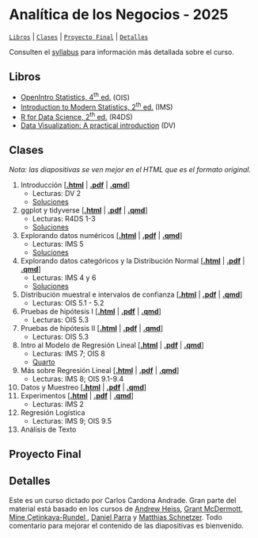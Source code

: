 # Analítica de los Negocios - 2025

[`Libros`](#libros) | [`Clases`](#clases) | [`Proyecto Final`](#proyecto-final) | [`Detalles`](#detalles)   

Consulten el [syllabus](https://rawcdn.githack.com/ccardonaandrade/analitica_2025/6ccf6062a232749bfe8365895b5f3958bc2c0c64/syllabus/syllabus.pdf) para información más detallada sobre el curso.

## Libros 

- [OpenIntro Statistics, 4<sup>th</sup> ed.](https://www.openintro.org/book/os/) (OIS)
- [Introduction to Modern Statistics, 2<sup>th</sup> ed.](https://openintro-ims.netlify.app/) (IMS)
- [R for Data Science, 2<sup>th</sup> ed.](https://r4ds.hadley.nz/) (R4DS)
- [Data Visualization: A practical introduction](https://socviz.co/) (DV)

## Clases 

*Nota: las diapositivas se ven mejor en el HTML que es el formato original.*

1. Introducción \[[**.html**](https://rawcdn.githack.com/ccardonaandrade/analitica_2025/6ccf6062a232749bfe8365895b5f3958bc2c0c64/diapositivas/01_intro/index.html) | [**.pdf**](https://rawcdn.githack.com/ccardonaandrade/analitica_2025/6ccf6062a232749bfe8365895b5f3958bc2c0c64/diapositivas/01_intro/index.pdf) | [**.qmd**](https://rawcdn.githack.com/ccardonaandrade/analitica_2025/6ccf6062a232749bfe8365895b5f3958bc2c0c64/diapositivas/01_intro/index.qmd)\]
    - Lecturas: DV 2
    - [Soluciones](https://rawcdn.githack.com/ccardonaandrade/analitica_2025/db14214acaba503c69826b00c82e8092d524d70b/ejercicios/slides_sol/sol01/index.html)
2. ggplot y tidyverse \[[**.html**](https://rawcdn.githack.com/ccardonaandrade/analitica_2025/6ccf6062a232749bfe8365895b5f3958bc2c0c64/diapositivas/02_ggplot_tidy/index.html) | [**.pdf**](https://rawcdn.githack.com/ccardonaandrade/analitica_2025/6ccf6062a232749bfe8365895b5f3958bc2c0c64/diapositivas/02_ggplot_tidy/index.pdf) | [**.qmd**](https://rawcdn.githack.com/ccardonaandrade/analitica_2025/6ccf6062a232749bfe8365895b5f3958bc2c0c64/diapositivas/02_ggplot_tidy/index.qmd)\]
    - Lecturas: R4DS 1-3
    - [Soluciones](https://rawcdn.githack.com/ccardonaandrade/analitica_2025/5217e32de76abad7c65a087f7efb46e28c0c9d8b/ejercicios/slides_sol/sol02/index.html)
3. Explorando datos numéricos \[[**.html**](https://rawcdn.githack.com/ccardonaandrade/analitica_2025/3ee4a2330e49066e3b973f23d6cc6c9865045f12/diapositivas/03_numerical/index.html) | [**.pdf**](https://rawcdn.githack.com/ccardonaandrade/analitica_2025/3ee4a2330e49066e3b973f23d6cc6c9865045f12/diapositivas/03_numerical/index.pdf) | [**.qmd**](https://rawcdn.githack.com/ccardonaandrade/analitica_2025/3ee4a2330e49066e3b973f23d6cc6c9865045f12/diapositivas/03_numerical/index.qmd)\]
    - Lecturas: IMS 5
    - [Soluciones](https://rawcdn.githack.com/ccardonaandrade/analitica_2025/9584d69b8dee757b40e4191d0a8c5bd92f016d85/ejercicios/slides_sol/sol03/index.html)
4. Explorando datos categóricos y la Distribución Normal \[[**.html**](https://rawcdn.githack.com/ccardonaandrade/analitica_2025/70174b95d024c7dd9c9cf9dd6a0ee0f4d3aa161d/diapositivas/04_categorical/index.html) | [**.pdf**](https://rawcdn.githack.com/ccardonaandrade/analitica_2025/70174b95d024c7dd9c9cf9dd6a0ee0f4d3aa161d/diapositivas/04_categorical/index.pdf) | [**.qmd**](https://rawcdn.githack.com/ccardonaandrade/analitica_2025/70174b95d024c7dd9c9cf9dd6a0ee0f4d3aa161d/diapositivas/04_categorical/index.qmd)\]
    - Lecturas: IMS 4 y 6
    - [Soluciones](https://rawcdn.githack.com/ccardonaandrade/analitica_2025/71b0df1fc4a6bc3f5bfd4ea881e9129b8a19b37b/ejercicios/slides_sol/sol04/index.html)
5. Distribución muestral e intervalos de confianza \[[**.html**](https://rawcdn.githack.com/ccardonaandrade/analitica_2025/01f831f7ad84734c63e620a923eba032617f27b8/diapositivas/05_intconf/index.html) | [**.pdf**](https://rawcdn.githack.com/ccardonaandrade/analitica_2025/01f831f7ad84734c63e620a923eba032617f27b8/diapositivas/05_intconf/index.pdf) | [**.qmd**](https://rawcdn.githack.com/ccardonaandrade/analitica_2025/01f831f7ad84734c63e620a923eba032617f27b8/diapositivas/05_intconf/index.qmd)\]
    - Lecturas: OIS 5.1 - 5.2
6. Pruebas de hipótesis I \[[**.html**](https://rawcdn.githack.com/ccardonaandrade/analitica_2025/bc066a5ae91f79933db4b1ea52550f709940b4bd/diapositivas/06_hipotesis/index.html) | [**.pdf**](https://rawcdn.githack.com/ccardonaandrade/analitica_2025/bc066a5ae91f79933db4b1ea52550f709940b4bd/diapositivas/06_hipotesis/index.pdf) | [**.qmd**](https://rawcdn.githack.com/ccardonaandrade/analitica_2025/bc066a5ae91f79933db4b1ea52550f709940b4bd/diapositivas/06_hipotesis/index.qmd)\]
    - Lecturas: OIS 5.3
7. Pruebas de hipótesis II \[[**.html**](https://rawcdn.githack.com/ccardonaandrade/analitica_2025/1eff702aef63f78e9802d5c1f3b8b8ad7cacbcad/diapositivas/07_hipotesis_ii/index.html) | [**.pdf**](https://rawcdn.githack.com/ccardonaandrade/analitica_2025/1eff702aef63f78e9802d5c1f3b8b8ad7cacbcad/diapositivas/07_hipotesis_ii/index.pdf) | [**.qmd**](https://rawcdn.githack.com/ccardonaandrade/analitica_2025/1eff702aef63f78e9802d5c1f3b8b8ad7cacbcad/diapositivas/07_hipotesis_ii/index.qmd)\]
    - Lecturas: OIS 5.3
8. Intro al Modelo de Regresión Lineal \[[**.html**](https://rawcdn.githack.com/ccardonaandrade/analitica_2025/71da8799e234524d8d36a43a75fc858c1869f91d/diapositivas/08_reg_lin/index.html) | [**.pdf**](https://rawcdn.githack.com/ccardonaandrade/analitica_2025/71da8799e234524d8d36a43a75fc858c1869f91d/diapositivas/08_reg_lin/index.pdf) | [**.qmd**](https://rawcdn.githack.com/ccardonaandrade/analitica_2025/71da8799e234524d8d36a43a75fc858c1869f91d/diapositivas/08_reg_lin/index.qmd)\]
    - Lecturas: IMS 7; OIS 8
    - [Quarto](https://rawcdn.githack.com/ccardonaandrade/analitica_2025/71da8799e234524d8d36a43a75fc858c1869f91d/diapositivas/09_quarto/index.html)
9. Más sobre Regresión Lineal \[[**.html**](https://rawcdn.githack.com/ccardonaandrade/analitica_2025/315e5e122812b73eba34102e827a154e0a16d880/diapositivas/10_reg_lin_II/index.html) | [**.pdf**](https://rawcdn.githack.com/ccardonaandrade/analitica_2025/315e5e122812b73eba34102e827a154e0a16d880/diapositivas/10_reg_lin_II/index.pdf) | [**.qmd**](https://rawcdn.githack.com/ccardonaandrade/analitica_2025/315e5e122812b73eba34102e827a154e0a16d880/diapositivas/10_reg_lin_II/index.qmd)\]
    - Lecturas: IMS 8; OIS 9.1-9.4
10. Datos y Muestreo \[[**.html**](https://rawcdn.githack.com/ccardonaandrade/analitica_2025/01c0ace0b2b731b69635526ede3a11b7c83bef47/diapositivas/11_sampling/index.html) | [**.pdf**](https://rawcdn.githack.com/ccardonaandrade/analitica_2025/01c0ace0b2b731b69635526ede3a11b7c83bef47/diapositivas/11_sampling/index.pdf) | [**.qmd**](https://rawcdn.githack.com/ccardonaandrade/analitica_2025/01c0ace0b2b731b69635526ede3a11b7c83bef47/diapositivas/11_sampling/index.qmd)\]
11. Experimentos \[[**.html**](https://rawcdn.githack.com/ccardonaandrade/analitica_2025/a515cac119b1d89b58ea61f2332d60de4ef9dc76/diapositivas/12_experiments/index.html) | [**.pdf**](https://rawcdn.githack.com/ccardonaandrade/analitica_2025/a515cac119b1d89b58ea61f2332d60de4ef9dc76/diapositivas/12_experiments/index.pdf) | [**.qmd**](https://rawcdn.githack.com/ccardonaandrade/analitica_2025/a515cac119b1d89b58ea61f2332d60de4ef9dc76/diapositivas/12_experiments/index.qmd)\]
    - Lecturas: IMS 2
12. Regresión Logística
    - Lecturas: IMS 9; OIS 9.5
13. Análisis de Texto

## Proyecto Final 

## Detalles 
Este es un curso dictado por Carlos Cardona Andrade. Gran parte del material está basado en los cursos de [Andrew Heiss](https://evalsp24.classes.andrewheiss.com/), [Grant McDermott](https://github.com/uo-ec607/lectures), [Mine Çetinkaya-Rundel ](https://sta101-f23.github.io/), [Daniel Parra](https://danielfparra.github.io/) y [Matthias Schnetzer](https://mschnetzer.github.io/econpol24/). Todo comentario para mejorar el contenido de las diapositivas es bienvenido.
